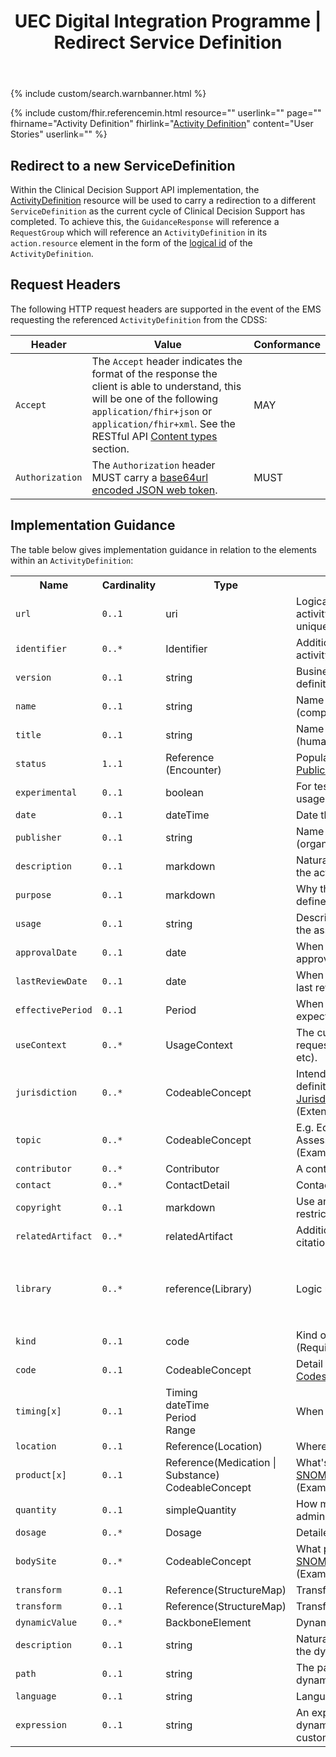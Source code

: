 ﻿---
title: UEC Digital Integration Programme | Redirect Service Definition
keywords: servicedefinition, rest,
tags: [rest,fhir,api]
sidebar: ctp_rest_sidebar
permalink: api_redirect_service_definition.html
summary: Redirect to a new Service Definition
---

{% include custom/search.warnbanner.html %}

{% include custom/fhir.referencemin.html resource="" userlink="" page="" fhirname="Activity Definition" fhirlink="[Activity Definition](http://hl7.org/fhir/stu3/activitydefinition.html)" content="User Stories" userlink="" %}


## Redirect to a new ServiceDefinition ##
Within the Clinical Decision Support API implementation, the [ActivityDefinition](http://hl7.org/fhir/stu3/activitydefinition.html) resource will be used to carry a redirection to a different `ServiceDefinition` as the current cycle of Clinical Decision Support has completed.
To achieve this, the `GuidanceResponse` will reference a `RequestGroup` which will reference an `ActivityDefinition` in its `action.resource` element in the form of the [logical id](http://hl7.org/fhir/STU3/resource.html#id) of the `ActivityDefinition`.

## Request Headers ##
The following HTTP request headers are supported in the event of the EMS requesting the referenced `ActivityDefinition` from the CDSS:  


| Header               | Value |Conformance |
|----------------------|-------|-------|
| `Accept`      | The `Accept` header indicates the format of the response the client is able to understand, this will be one of the following <code class="highlighter-rouge">application/fhir+json</code> or <code class="highlighter-rouge">application/fhir+xml</code>. See the RESTful API [Content types](api_general_guidance.html#content-types) section. | MAY |
| `Authorization`      | The `Authorization` header MUST carry a <a href="https://jwt.io/introduction/">base64url encoded JSON web token</a>. | MUST |




## Implementation Guidance ##

The table below gives implementation guidance in relation to the elements within an `ActivityDefinition`:


<table style="min-width:100%;width:100%">
<tr>
    <th style="width:10%;">Name</th>
    <th style="width:5%;">Cardinality</th>
    <th style="width:10%;">Type</th>
      <th style="width:40%;">FHIR Documentation</th>
   <th style="width:35%;">CDS Implementation Guidance</th>
</tr>

<tr>
  <td><code class="highlighter-rouge">url</code></td>
    <td><code class="highlighter-rouge">0..1</code></td>
    <td>uri</td>
    <td>Logical URI to reference this activity definition (globally unique)</td>
<td></td>
</tr>
<tr>
   <td><code class="highlighter-rouge">identifier</code></td>
   <td><code class="highlighter-rouge">0..*</code></td>
    <td>Identifier</td>
    <td>Additional identifier for the activity definition</td>
 <td></td>
</tr>
<tr>
   <td><code class="highlighter-rouge">version</code></td>
        <td><code class="highlighter-rouge">0..1</code></td>
    <td>string</td>
    <td>Business version of the activity definition</td>
<td></td>
</tr>
<tr>
    <td><code class="highlighter-rouge">name</code></td>
     <td><code class="highlighter-rouge">0..1</code></td>
    <td>string</td>
    <td>Name for this activity definition (computer friendly)</td>
   <td></td>
</tr> 
<tr>
  <td><code class="highlighter-rouge">title</code></td>
      <td><code class="highlighter-rouge">0..1</code></td>
    <td>string</td>
    <td>Name for this activity definition (human friendly)</td>
<td></td>
 </tr>
<tr>
   <td><code class="highlighter-rouge">status</code></td>
      <td><code class="highlighter-rouge">1..1</code></td>
    <td>Reference<br>(Encounter)</td>
    <td>Populated by valueset <a href="https://www.hl7.org/fhir/stu3/valueset-publication-status.html">PublicationStatus</a> (Required)</td>
<td>This MUST be populated with the value of 'active'.</td>
  </tr>
<tr>
    <td><code class="highlighter-rouge">experimental</code></td>
        <td><code class="highlighter-rouge">0..1</code></td>
    <td>boolean</td>
    <td>For testing purposes, not real usage</td>
<td>This MUST be populated with the value of 'false'.</td>
  </tr>
<tr>
    <td><code class="highlighter-rouge">date</code></td>
        <td><code class="highlighter-rouge">0..1</code></td>
    <td>dateTime</td>
    <td>Date this was last changed</td>
<td></td>
  </tr>
<tr>
    <td><code class="highlighter-rouge">publisher</code></td>
      <td><code class="highlighter-rouge">0..1</code></td>
    <td>string</td>
    <td>Name of the publisher (organization or individual)</td>
<td></td>
 </tr>
<tr>
    <td><code class="highlighter-rouge">description</code></td>
      <td><code class="highlighter-rouge">0..1</code></td>
    <td>markdown</td>
    <td>Natural language description of the activity definition</td>
<td></td>
 </tr>
<tr>
   <td><code class="highlighter-rouge">purpose</code></td>
      <td><code class="highlighter-rouge">0..1</code></td>
     <td>markdown</td>
    <td>Why this activity definition is defined</td>
<td></td>
  </tr>
<tr>
    <td><code class="highlighter-rouge">usage</code></td>
        <td><code class="highlighter-rouge">0..1</code></td>
  <td>string</td>
    <td>Describes the clinical usage of the asset</td>
<td></td>
  </tr>
<tr>
    <td><code class="highlighter-rouge">approvalDate</code></td>
        <td><code class="highlighter-rouge">0..1</code></td>
   <td>date</td>
    <td>When the activity definition was approved by publisher</td>
<td></td>
  </tr>
<tr>
    <td><code class="highlighter-rouge">lastReviewDate</code></td>
      <td><code class="highlighter-rouge">0..1</code></td>
    <td>date</td>
    <td>When the activity definition was last reviewed</td>
<td></td>
 </tr>
<tr>
   <td><code class="highlighter-rouge">effectivePeriod</code></td>
      <td><code class="highlighter-rouge">0..1</code></td>
     <td>Period</td>
    <td>When the activity definition is expected to be used</td>
<td></td>
  </tr>
<tr>
   <td><code class="highlighter-rouge">useContext</code></td>
      <td><code class="highlighter-rouge">0..*</code></td>
     <td>UsageContext</td>
    <td>The current setting of the request (inpatient, outpatient, etc).</td>
<td>This MUST match the useContext of the calling and receiving <code class="highlighter-rouge">ServiceDefinitions</code>.</td>
  </tr>
<tr>
    <td><code class="highlighter-rouge">jurisdiction</code></td>
      <td><code class="highlighter-rouge">0..*</code></td>
    <td>CodeableConcept</td>
    <td>Intended jurisdiction for activity definition (if applicable) <a href="https://www.hl7.org/fhir/stu3/valueset-jurisdiction.html">Jurisdiction ValueSet</a> (Extensible)</td>
<td>This MUST match the jurisdiction of the calling and receiving <code class="highlighter-rouge">ServiceDefinitions</code>.</td>
 </tr>
<tr>
    <td><code class="highlighter-rouge">topic</code></td>
      <td><code class="highlighter-rouge">0..*</code></td>
    <td>CodeableConcept</td>
    <td>E.g. Education, Treatment, Assessment, etc <a href="https://www.hl7.org/fhir/stu3/valueset-definition-topic.html">DefinitionTopic</a> (Example)</td>
<td>This MUST be populated with the value of 'assessment'.</td>
 </tr>
<tr>
    <td><code class="highlighter-rouge">contributor</code></td>
      <td><code class="highlighter-rouge">0..*</code></td>
    <td>Contributor</td>
    <td>A content contributor</td>
<td></td>
 </tr>
<tr>
    <td><code class="highlighter-rouge">contact</code></td>
      <td><code class="highlighter-rouge">0..*</code></td>
    <td>ContactDetail</td>
    <td>Contact details for the publisher</td>
<td></td>
 </tr>
<tr>
    <td><code class="highlighter-rouge">copyright</code></td>
      <td><code class="highlighter-rouge">0..1</code></td>
    <td>markdown</td>
    <td>Use and/or publishing restrictions</td>
<td></td>
 </tr>
<tr>
    <td><code class="highlighter-rouge">relatedArtifact</code></td>
      <td><code class="highlighter-rouge">0..*</code></td>
    <td>relatedArtifact</td>
    <td>Additional documentation, citations, etc</td>
<td></td>
 </tr>
<tr>
    <td><code class="highlighter-rouge">library</code></td>
      <td><code class="highlighter-rouge">0..*</code></td>
    <td>reference(Library)</td>
    <td>Logic used by the asset</td>
<td>Implementers MUST populate the referenced <code class="highlighter-rouge">Library.dataRequirement</code> element to match the contents of the <code class="highlighter-rouge">ServiceDefinition.trigger.eventData</code> element for the <code class="highlighter-rouge">ServiceDefinition</code> to which the EMS is to be re-directed.</td>
 </tr>
<tr>
    <td><code class="highlighter-rouge">kind</code></td>
      <td><code class="highlighter-rouge">0..1</code></td>
    <td>code</td>
    <td>Kind of resource <a href="https://www.hl7.org/fhir/stu3/valueset-resource-types.html">ResourceType</a> (Required)</td>
<td>This MUST NOT be populated.</td>
 </tr>
<tr>
    <td><code class="highlighter-rouge">code</code></td>
      <td><code class="highlighter-rouge">0..1</code></td>
    <td>CodeableConcept</td>
    <td>Detail type of activity <a href="https://www.hl7.org/fhir/stu3/valueset-action-participant-type.html">Procedure Codes (SNOMED CT)</a> (Example)</td>
<td>This MUST NOT be populated.</td>
 </tr>
<tr>
    <td><code class="highlighter-rouge">timing[x]</code></td>
      <td><code class="highlighter-rouge">0..1</code></td>
    <td>Timing<br>dateTime<br>Period<br>Range</td>
    <td>When activity is to occur</td>
<td>This MUST NOT be populated.</td>
 </tr>
<tr>
    <td><code class="highlighter-rouge">location</code></td>
      <td><code class="highlighter-rouge">0..1</code></td>
    <td>Reference(Location)</td>
    <td>Where it should happen</td>
<td>This MUST NOT be populated.</td>
 </tr>
<tr>
    <td><code class="highlighter-rouge">product[x]</code></td>
      <td><code class="highlighter-rouge">0..1</code></td>
    <td>Reference(Medication | Substance)<br>CodeableConcept</td>
    <td>What's administered/supplied <a href="https://www.hl7.org/fhir/stu3/valueset-medication-codes.html">SNOMED CT Medication Codes</a> (Example)</td>
<td>This MUST NOT be populated.</td>
 </tr>
<tr>
    <td><code class="highlighter-rouge">quantity</code></td>
      <td><code class="highlighter-rouge">0..1</code></td>
    <td>simpleQuantity</td>
    <td>How much is administered/consumed/supplied</td>
<td>This MUST NOT be populated.</td>
 </tr>
<tr>
    <td><code class="highlighter-rouge">dosage</code></td>
      <td><code class="highlighter-rouge">0..*</code></td>
    <td>Dosage</td>
    <td>Detailed dosage instructions</td>
<td>This MUST NOT be populated.</td>
 </tr>
<tr>
    <td><code class="highlighter-rouge">bodySite</code></td>
      <td><code class="highlighter-rouge">0..*</code></td>
    <td>CodeableConcept</td>
    <td>What part of body to perform on <a href="https://www.hl7.org/fhir/stu3/valueset-body-site.html">SNOMED CT Body Structures</a> (Example)</td>
<td>This MUST NOT be populated.</td>
 </tr>
<tr>
    <td><code class="highlighter-rouge">transform</code></td>
      <td><code class="highlighter-rouge">0..1</code></td>
    <td>Reference(StructureMap)</td>
    <td>Transform to apply the template</td>
<td>This MUST NOT be populated.</td>
 </tr>
<tr>
    <td><code class="highlighter-rouge">transform</code></td>
      <td><code class="highlighter-rouge">0..1</code></td>
    <td>Reference(StructureMap)</td>
    <td>Transform to apply the template</td>
<td>This MUST NOT be populated.</td>
 </tr>
<tr>
    <td><code class="highlighter-rouge">dynamicValue</code></td>
      <td><code class="highlighter-rouge">0..*</code></td>
    <td>BackboneElement</td>
    <td>Dynamic aspects of the definition</td>
<td>This MUST NOT be populated.</td>
 </tr>
<tr>
    <td><code class="highlighter-rouge">description</code></td>
      <td><code class="highlighter-rouge">0..1</code></td>
    <td>string</td>
    <td>Natural language description of the dynamic value</td>
<td></td>
 </tr>
<tr>
    <td><code class="highlighter-rouge">path</code></td>
      <td><code class="highlighter-rouge">0..1</code></td>
    <td>string</td>
    <td>The path to the element to be set dynamically</td>
<td></td>
 </tr>
<tr>
    <td><code class="highlighter-rouge">language</code></td>
      <td><code class="highlighter-rouge">0..1</code></td>
    <td>string</td>
    <td>Language of the expression</td>
<td></td>
 </tr>
<tr>
    <td><code class="highlighter-rouge">expression</code></td>
      <td><code class="highlighter-rouge">0..1</code></td>
    <td>string</td>
    <td>An expression that provides the dynamic value for the customization</td>
<td></td>
 </tr>
</table>














